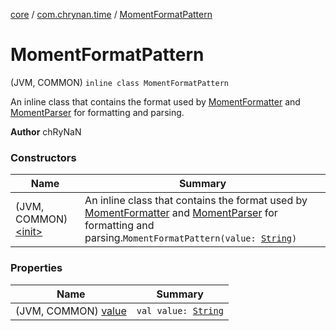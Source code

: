 [core](../../index.md) / [com.chrynan.time](../index.md) / [MomentFormatPattern](./index.md)

# MomentFormatPattern

(JVM, COMMON) `inline class MomentFormatPattern`

An inline class that contains the format used by [MomentFormatter](../-moment-formatter/index.md) and [MomentParser](../-moment-parser/index.md) for formatting and parsing.

**Author**
chRyNaN

### Constructors

| Name | Summary |
|---|---|
| (JVM, COMMON) [&lt;init&gt;](-init-.md) | An inline class that contains the format used by [MomentFormatter](../-moment-formatter/index.md) and [MomentParser](../-moment-parser/index.md) for formatting and parsing.`MomentFormatPattern(value: `[`String`](https://kotlinlang.org/api/latest/jvm/stdlib/kotlin/-string/index.html)`)` |

### Properties

| Name | Summary |
|---|---|
| (JVM, COMMON) [value](value.md) | `val value: `[`String`](https://kotlinlang.org/api/latest/jvm/stdlib/kotlin/-string/index.html) |
